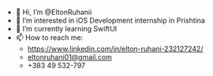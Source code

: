 - 👋 Hi, I’m @EltonRuhanii
- 👀 I’m interested in iOS Development internship in Prishtina
- 🌱 I’m currently learning SwiftUI
- 📫 How to reach me: 
  - https://www.linkedin.com/in/elton-ruhani-232127242/ 
  - eltonruhani01@gmail.com 
  - +383 49 532-797
